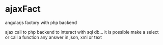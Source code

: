 # ajaxFact
angularjs factory with php backend

ajax call to php backend to interact with sql db...
it is possible make a select or call a function
any answer in json, xml or text
